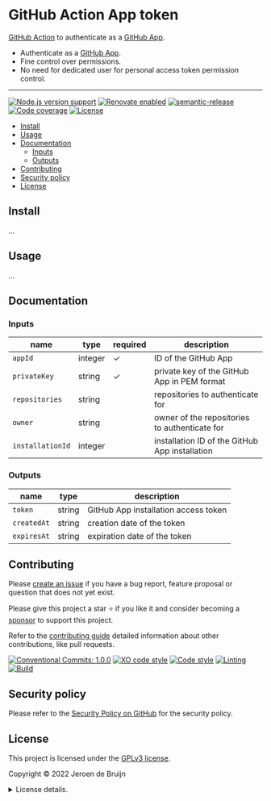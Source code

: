 # GitHub Action App token <!-- omit in toc -->

[GitHub Action][github-action] to authenticate as a [GitHub App][github-app].

- Authenticate as a [GitHub App][github-app].
- Fine control over permissions.
- No need for dedicated user for personal access token permission control.

---

[![Node.js version support](https://img.shields.io/node/v/github-action-app-token?logo=node.js&style=flat-square)](https://nodejs.org/en/about/releases/)
[![Renovate enabled](https://img.shields.io/badge/Renovate-enabled-brightgreen?logo=renovatebot&logoColor&style=flat-square)](https://renovatebot.com)
[![semantic-release](https://img.shields.io/badge/%20%20%F0%9F%93%A6%F0%9F%9A%80-semantic--release-e10079?style=flat-square)](https://github.com/semantic-release/semantic-release)
[![Code coverage](https://img.shields.io/codecov/c/github/vidavidorra/github-action-app-token?logo=codecov&style=flat-square)](https://codecov.io/gh/vidavidorra/github-action-app-token)
[![License](https://img.shields.io/github/license/vidavidorra/github-action-app-token?style=flat-square)](LICENSE.md)

- [Install](#install)
- [Usage](#usage)
- [Documentation](#documentation)
  - [Inputs](#inputs)
  - [Outputs](#outputs)
- [Contributing](#contributing)
- [Security policy](#security-policy)
- [License](#license)

## Install

...

## Usage

...

## Documentation

### Inputs

| name             | type    | required | description                                    |
| ---------------- | ------- | -------- | ---------------------------------------------- |
| `appId`          | integer | ✓        | ID of the GitHub App                           |
| `privateKey`     | string  | ✓        | private key of the GitHub App in PEM format    |
| `repositories`   | string  |          | repositories to authenticate for               |
| `owner`          | string  |          | owner of the repositories to authenticate for  |
| `installationId` | integer |          | installation ID of the GitHub App installation |

### Outputs

| name        | type   | description                          |
| ----------- | ------ | ------------------------------------ |
| `token`     | string | GitHub App installation access token |
| `createdAt` | string | creation date of the token           |
| `expiresAt` | string | expiration date of the token         |

## Contributing

Please [create an issue](https://github.com/vidavidorra/github-action-app-token/issues/new/choose) if you have a bug report, feature proposal or question that does not yet exist.

Please give this project a star ⭐ if you like it and consider becoming a [sponsor](https://github.com/sponsors/jdbruijn) to support this project.

Refer to the [contributing guide](https://github.com/vidavidorra/.github/blob/main/CONTRIBUTING.md) detailed information about other contributions, like pull requests.

[![Conventional Commits: 1.0.0](https://img.shields.io/badge/Conventional%20Commits-1.0.0-yellow?style=flat-square)](https://conventionalcommits.org)
[![XO code style](https://img.shields.io/badge/code_style-XO-5ed9c7.svg?style=flat-square)](https://github.com/xojs/xo)
[![Code style](https://img.shields.io/badge/code_style-Prettier-ff69b4?logo=prettier&style=flat-square)](https://github.com/prettier/prettier)
[![Linting](https://img.shields.io/badge/linting-ESLint-lightgrey?logo=eslint&style=flat-square)](https://eslint.org)
[![Build](https://img.shields.io/github/workflow/status/vidavidorra/github-action-app-token/Build?logo=github&style=flat-square)](https://github.com/vidavidorra/github-action-app-token/actions)

## Security policy

Please refer to the [Security Policy on GitHub](https://github.com/vidavidorra/github-action-app-token/security/) for the security policy.

## License

This project is licensed under the [GPLv3 license](https://www.gnu.org/licenses/gpl.html).

Copyright © 2022 Jeroen de Bruijn

<details><summary>License details.</summary>
<p>

This program is free software: you can redistribute it and/or modify
it under the terms of the GNU General Public License as published by
the Free Software Foundation, either version 3 of the License, or
(at your option) any later version.

This program is distributed in the hope that it will be useful,
but WITHOUT ANY WARRANTY; without even the implied warranty of
MERCHANTABILITY or FITNESS FOR A PARTICULAR PURPOSE. See the
GNU General Public License for more details.

You should have received a copy of the GNU General Public License
along with this program. If not, see <http://www.gnu.org/licenses/>.

The full text of the license is available in the [LICENSE](LICENSE.md) file in this repository and [online](https://www.gnu.org/licenses/gpl.html).

</details>

<!-- References -->

[github-action]: https://github.com/features/actions/
[github-app]: https://docs.github.com/en/developers/apps/getting-started-with-apps/about-apps
